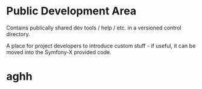 # Public Development Area

Contains publically shared dev tools / help / etc. in a versioned control directory.

A place for project developers to introduce custom stuff - if useful, it can be moved into the Symfony-X provided code.

# aghh
